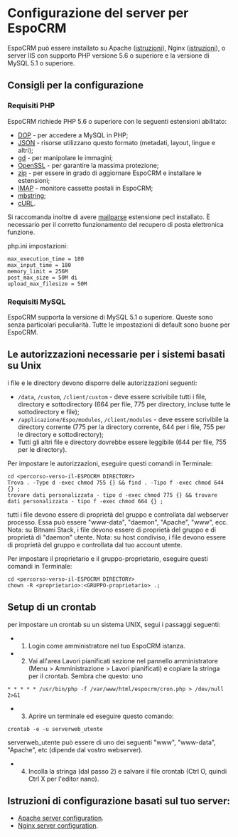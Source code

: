 # Configurazione del server per EspoCRM

EspoCRM può essere installato su Apache ([istruzioni](apache-server-configuration.md)), Nginx ([istruzioni](nginx-server-configuration.md)), o server IIS con supporto PHP versione 5.6 o superiore e la versione di MySQL 5.1 o superiore.

## Consigli per la configurazione

### Requisiti PHP

EspoCRM richiede PHP 5.6 o superiore con le seguenti estensioni abilitato:

* [DOP](http://php.net/manual/en/book.pdo.php) - per accedere a MySQL in PHP;
* [JSON](http://php.net/manual/en/book.json.php) - risorse utilizzano questo formato (metadati, layout, lingue e altri);
* [gd](http://php.net/manual/en/book.image.php) - per manipolare le immagini;
* [OpenSSL](http://php.net/manual/en/book.openssl.php) - per garantire la massima protezione;
* [zip](http://php.net/manual/en/book.zip.php) - per essere in grado di aggiornare EspoCRM e installare le estensioni;
* [IMAP](http://php.net/manual/en/book.imap.php) - monitore cassette postali in EspoCRM;
* [mbstring](http://php.net/manual/en/book.mbstring.php);
* [cURL](http://php.net/manual/en/book.curl.php).

Si raccomanda inoltre di avere [mailparse](https://pecl.php.net/package/mailparse) estensione pecl installato. È necessario per il corretto funzionamento del recupero di posta elettronica funzione.

php.ini impostazioni:

```
max_execution_time = 180
max_input_time = 180
memory_limit = 256M
post_max_size = 50M di
upload_max_filesize = 50M
```


### Requisiti MySQL

EspoCRM supporta la versione di MySQL 5.1 o superiore.
Queste sono senza particolari peculiarità. Tutte le impostazioni di default sono buone per EspoCRM.

## Le autorizzazioni necessarie per i sistemi basati su Unix

i file e le directory devono disporre delle autorizzazioni seguenti:

* `/data`, `/custom`, `/client/custom` - deve essere scrivibile tutti i file, directory e sottodirectory (664 per file, 775 per directory, incluse tutte le sottodirectory e file);
* `/applicazione/Espo/modules`, `/client/modules` - deve essere scrivibile la directory corrente (775 per la directory corrente, 644 per i file, 755 per le directory e sottodirectory);
* Tutti gli altri file e directory dovrebbe essere leggibile (644 per file, 755 per le directory).

Per impostare le autorizzazioni, eseguire questi comandi in Terminale:

```
cd <percorso-verso-il-ESPOCRM DIRECTORY>
Trova . -Type d -exec chmod 755 {} && find . -Tipo f -exec chmod 644 {} ;
trovare dati personalizzata - tipo d -exec chmod 775 {} && trovare dati personalizzata - tipo f -exec chmod 664 {} ;
```

tutti i file devono essere di proprietà del gruppo e controllata dal webserver processo. Essa può essere "www-data", "daemon", "Apache", "www", ecc.
Nota: su Bitnami Stack, i file devono essere di proprietà del gruppo e di proprietà di "daemon" utente.
Nota: su host condiviso, i file devono essere di proprietà del gruppo e controllata dal tuo account utente.

Per impostare il proprietario e il gruppo-proprietario, eseguire questi comandi in Terminale:

```
cd <percorso-verso-il-ESPOCRM DIRECTORY>
chown -R <proprietario>:<GRUPPO-proprietario> .;
```

## Setup di un crontab

per impostare un crontab su un sistema UNIX, segui i passaggi seguenti:

* 1. Login come amministratore nel tuo EspoCRM istanza.
* 2. Vai all'area Lavori pianificati sezione nel pannello amministratore (Menu > Amministrazione > Lavori pianificati) e copiare la stringa per il crontab. Sembra che questo: uno
```
* * * * * /usr/bin/php -f /var/www/html/espocrm/cron.php > /dev/null 2>&1
```
* 3. Aprire un terminale ed eseguire questo comando:
```
crontab -e -u serverweb_utente
```
serverweb_utente può essere di uno dei seguenti "www", "www-data", "Apache", etc (dipende dal vostro webserver).
* 4. Incolla la stringa (dal passo 2) e salvare il file crontab (Ctrl O, quindi Ctrl X per l'editor nano).

## Istruzioni di configurazione basati sul tuo server:

* [Apache server configuration](apache-server-configuration.md).
* [Nginx server configuration](nginx-server-configuration.md).
